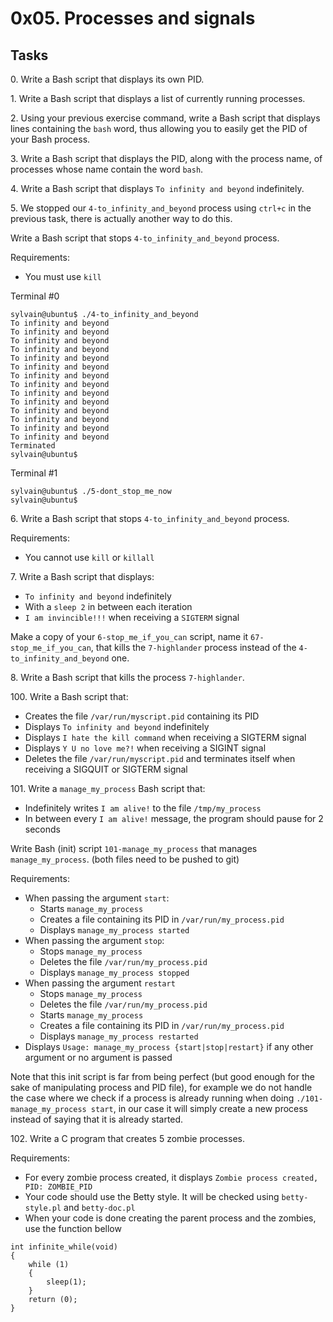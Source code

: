 <h1 class="gap">0x05. Processes and signals</h1>
<h2 class="gap">Tasks</h2>
<p>0. Write a Bash script that displays its own PID.</p>

<p>1. Write a Bash script that displays a list of currently running processes.</p>
<p>2. Using your previous exercise command, write a Bash script that displays lines containing the <code>bash</code> word, thus allowing you to easily get the PID of your Bash process.</p>
<p>3. Write a Bash script that displays the PID, along with the process name, of processes whose name contain the word <code>bash</code>.</p>
<p>4. Write a Bash script that displays <code>To infinity and beyond</code> indefinitely. </p>
<p>5. We stopped our <code>4-to_infinity_and_beyond</code> process using <code>ctrl+c</code> in the previous task, there is actually another way to do this.</p>

<p>Write a Bash script that stops <code>4-to_infinity_and_beyond</code> process.</p>

<p>Requirements:</p>

<ul>
<li>You must use <code>kill</code></li>
</ul>

<p>Terminal #0</p>

<pre><code>sylvain@ubuntu$ ./4-to_infinity_and_beyond
To infinity and beyond
To infinity and beyond
To infinity and beyond
To infinity and beyond
To infinity and beyond
To infinity and beyond
To infinity and beyond
To infinity and beyond
To infinity and beyond
To infinity and beyond
To infinity and beyond
To infinity and beyond
To infinity and beyond
To infinity and beyond
Terminated
sylvain@ubuntu$ 
</code></pre>

<p>Terminal #1</p>

<pre><code>sylvain@ubuntu$ ./5-dont_stop_me_now 
sylvain@ubuntu$ 
</code></pre>
<p>6. Write a Bash script that stops <code>4-to_infinity_and_beyond</code> process.</p>

<p>Requirements:</p>

<ul>
<li>You cannot use <code>kill</code> or <code>killall</code></li>
</ul>
<p>7. Write a Bash script that displays: </p>

<ul>
<li><code>To infinity and beyond</code> indefinitely</li>
<li>With a <code>sleep 2</code> in between each iteration</li>
<li><code>I am invincible!!!</code> when receiving a <code>SIGTERM</code> signal</li>
</ul>

<p>Make a copy of your <code>6-stop_me_if_you_can</code> script, name it <code>67-stop_me_if_you_can</code>,  that kills the <code>7-highlander</code> process instead of the <code>4-to_infinity_and_beyond</code> one.</p>
<p>8. Write a Bash script that kills the process <code>7-highlander</code>.</p>
<p>100. Write a Bash script that: </p>

<ul>
<li>Creates the file <code>/var/run/myscript.pid</code> containing its PID</li>
<li>Displays <code>To infinity and beyond</code> indefinitely</li>
<li>Displays <code>I hate the kill command</code> when receiving a SIGTERM signal</li>
<li>Displays <code>Y U no love me?!</code> when receiving a SIGINT signal</li>
<li>Deletes the file <code>/var/run/myscript.pid</code> and terminates itself when receiving a SIGQUIT or SIGTERM signal</li>
</ul>
<p>101. Write a <code>manage_my_process</code> Bash script that: </p>

<ul>
<li>Indefinitely writes <code>I am alive!</code> to the file <code>/tmp/my_process</code></li>
<li>In between every <code>I am alive!</code> message, the program should pause for 2 seconds</li>
</ul>

<p>Write Bash (init) script <code>101-manage_my_process</code> that manages <code>manage_my_process</code>. (both files need to be pushed to git)</p>

<p>Requirements:</p>

<ul>
<li>When passing the argument <code>start</code>:

<ul>
<li>Starts <code>manage_my_process</code></li>
<li>Creates a file containing its PID in <code>/var/run/my_process.pid</code></li>
<li>Displays <code>manage_my_process started</code></li>
</ul></li>
<li>When passing the argument <code>stop</code>: 

<ul>
<li>Stops <code>manage_my_process</code><br></li>
<li>Deletes the file  <code>/var/run/my_process.pid</code></li>
<li>Displays <code>manage_my_process stopped</code></li>
</ul></li>
<li>When passing the argument <code>restart</code>

<ul>
<li>Stops <code>manage_my_process</code><br></li>
<li>Deletes the file  <code>/var/run/my_process.pid</code></li>
<li>Starts <code>manage_my_process</code></li>
<li>Creates a file containing its PID in <code>/var/run/my_process.pid</code></li>
<li>Displays <code>manage_my_process restarted</code></li>
</ul></li>
<li>Displays <code>Usage: manage_my_process {start|stop|restart}</code> if any other argument or no argument is passed</li>
</ul>

<p>Note that this init script is far from being perfect (but good enough for the sake of manipulating process and PID file), for example we do not handle the case where we check if a process is already running when doing <code>./101-manage_my_process start</code>, in our case it will simply create a new process instead of saying that it is already started.</p>
<p>102. Write a C program that creates 5 zombie processes.</p>

<p>Requirements:</p>

<ul>
<li>For every zombie process created, it displays <code>Zombie process created, PID: ZOMBIE_PID</code></li>
<li>Your code should use the Betty style. It will be checked using <code>betty-style.pl</code> and <code>betty-doc.pl</code></li>
<li>When your code is done creating the parent process and the zombies, use the function bellow</li>
</ul>

<pre><code>int infinite_while(void)
{
    while (1)
    {
        sleep(1);
    }
    return (0);
}
</code></pre>
